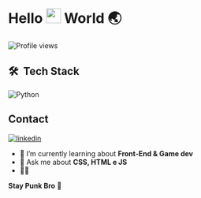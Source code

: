 
<h1 align="left">Hello <img src="https://raw.githubusercontent.com/kaueMarques/kaueMarques/master/hi.gif" height="30px"> World 🌏 </h1>
<p align="left"> <img src="https://komarev.com/ghpvc/?username=odiegosilva&color=yellow" alt="Profile views" /> </p>



## 🛠 &nbsp;Tech Stack
![Python](https://img.shields.io/badge/Python-05122A?style=flat&logo=python)&nbsp;
 
  
 ## Contact

</a>
<a href="https://linkedin.com/in/odiegosilva" target="_blank">
  <img align="center" src="https://img.shields.io/badge/-odiegosilva-05122A?style=flat&logo=linkedin" alt="linkedin"/>
</a>
 
- 🌱 I’m currently learning about **Front-End & Game dev** 
- 💬 Ask me about **CSS, HTML e JS**
- 👨‍💻 

**Stay Punk Bro** 🤘


  




